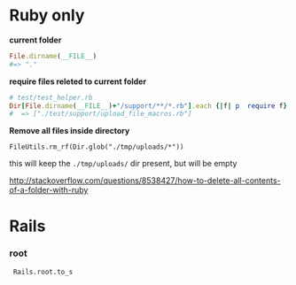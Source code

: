 # Ruby only

**current folder**

```ruby
File.dirname(__FILE__)
#=> "."
```

**require files releted to current folder**

```ruby
# test/test_helper.rb
Dir[File.dirname(__FILE__)+"/support/**/*.rb"].each {|f| p  require f}   
#  => ["./test/support/upload_file_macros.rb"] 
```

**Remove all files inside directory**

    FileUtils.rm_rf(Dir.glob("./tmp/uploads/*"))

this will keep the `./tmp/uploads/` dir present, but will be empty

http://stackoverflow.com/questions/8538427/how-to-delete-all-contents-of-a-folder-with-ruby

# Rails

### root

     Rails.root.to_s
     
     

